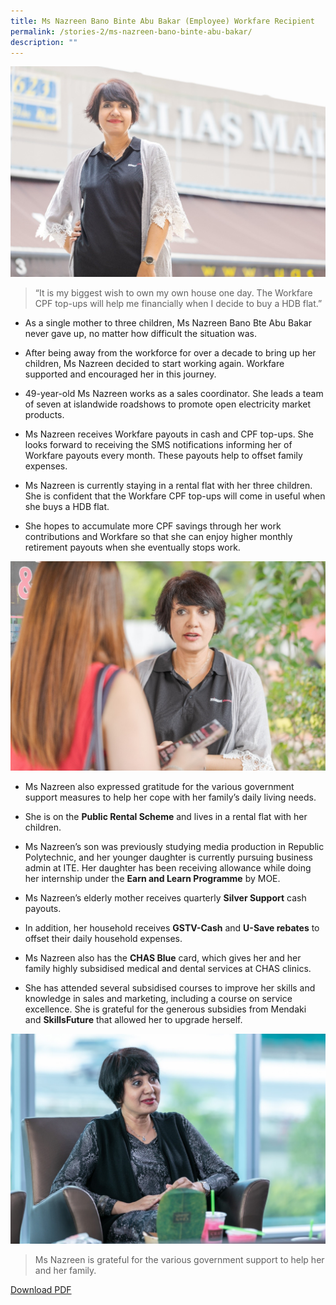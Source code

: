 ```yaml
---
title: Ms Nazreen Bano Binte Abu Bakar (Employee) Workfare Recipient
permalink: /stories-2/ms-nazreen-bano-binte-abu-bakar/
description: ""
---
```

![Ms Nazreen Bano](/images/WIS%20Stories/STORIES7.jpg)

> “It is my biggest wish to own my own house one day. The Workfare CPF top-ups will help me financially when I decide to buy a HDB flat.”

*   As a single mother to three children, Ms Nazreen Bano Bte Abu Bakar never gave up, no matter how difficult the situation was.
  
*   After being away from the workforce for over a decade to bring up her children, Ms Nazreen decided to start working again. Workfare supported and encouraged her in this journey.
  
*   49-year-old Ms Nazreen works as a sales coordinator. She leads a team of seven at islandwide roadshows to promote open electricity market products.
  
*   Ms Nazreen receives Workfare payouts in cash and CPF top-ups. She looks forward to receiving the SMS notifications informing her of Workfare payouts every month. These payouts help to offset family expenses.
  
*   Ms Nazreen is currently staying in a rental flat with her three children. She is confident that the Workfare CPF top-ups will come in useful when she buys a HDB flat.
  
*   She hopes to accumulate more CPF savings through her work contributions and Workfare so that she can enjoy higher monthly retirement payouts when she eventually stops work.

![Ms Nazreen Bano](/images/WIS%20Stories/STORIES8.jpg)

*   Ms Nazreen also expressed gratitude for the various government support measures to help her cope with her family’s daily living needs.
  
*   She is on the **Public Rental Scheme** and lives in a rental flat with her children.
  
*   Ms Nazreen’s son was previously studying media production in Republic Polytechnic, and her younger daughter is currently pursuing business admin at ITE. Her daughter has been receiving allowance while doing her internship under the **Earn and Learn Programme** by MOE.
  
*   Ms Nazreen’s elderly mother receives quarterly **Silver Support** cash payouts.
  
*   In addition, her household receives **GSTV-Cash** and **U-Save rebates** to offset their daily household expenses.
  
*   Ms Nazreen also has the **CHAS Blue** card, which gives her and her family highly subsidised medical and dental services at CHAS clinics.
  
*   She has attended several subsidised courses to improve her skills and knowledge in sales and marketing, including a course on service excellence. She is grateful for the generous subsidies from Mendaki and **SkillsFuture** that allowed her to upgrade herself.

![Ms Nazreen Bano](/images/WIS%20Stories/STORIES9.jpg)

> Ms Nazreen is grateful for the various government support to help her and her family.

[Download PDF](/files/Stories%20%20-%20Ms%20Nazreen%20Bano%20Binte%20Abu%20Bakar.pdf)
